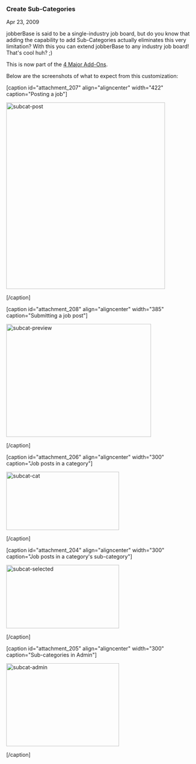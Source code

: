 ### Create Sub-Categories

Apr 23, 2009

jobberBase is said to be a single-industry job board, but do you know that adding the capability to add Sub-Categories actually eliminates this very limitation? With this you can extend jobberBase to any industry job board! That's cool huh? ;)

This is now part of the [4 Major Add-Ons](http://www.redjumpsuit.net/2009/09/22/list-of-features-added-to-v18/).

Below are the screenshots of what to expect from this customization:

[caption id="attachment_207" align="aligncenter" width="422" caption="Posting a job"]

<img alt="subcat-post" class="size-full wp-image-207" height="497" src="http://www.redjumpsuit.net/wp-content/uploads/2009/04/subcat-post.png" title="subcat-post" width="422"/>

[/caption]

[caption id="attachment_208" align="aligncenter" width="385" caption="Submitting a job post"]

<img alt="subcat-preview" class="size-full wp-image-208" height="301" src="http://www.redjumpsuit.net/wp-content/uploads/2009/04/subcat-preview.png" title="subcat-preview" width="385"/>

[/caption]

[caption id="attachment_206" align="aligncenter" width="300" caption="Job posts in a category"]

<img alt="subcat-cat" class="size-medium wp-image-206" height="155" src="http://www.redjumpsuit.net/wp-content/uploads/2009/04/subcat-cat-300x155.png" title="subcat-cat" width="300"/>

[/caption]

[caption id="attachment_204" align="aligncenter" width="300" caption="Job posts in a category's sub-category"]

<img alt="subcat-selected" class="size-medium wp-image-204" height="169" src="http://www.redjumpsuit.net/wp-content/uploads/2009/04/subcat-selected-300x169.png" title="subcat-selected" width="300"/>

[/caption]

[caption id="attachment_205" align="aligncenter" width="300" caption="Sub-categories in Admin"]

<img alt="subcat-admin" class="size-medium wp-image-205" height="221" src="http://www.redjumpsuit.net/wp-content/uploads/2009/04/subcat-admin-300x221.png" title="subcat-admin" width="300"/>

[/caption]